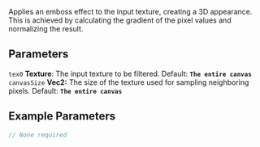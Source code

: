 Applies an emboss effect to the input texture, creating a 3D appearance. This is achieved by calculating the gradient of the pixel values and normalizing the result.

## Parameters
`tex0` **Texture**: The input texture to be filtered. Default: **`The entire canvas`**
<br>
`canvasSize` **Vec2:** The size of the texture used for sampling neighboring pixels. Default: **`The entire canvas`**

## Example Parameters
```javascript hl_lines="1"
// None required
```